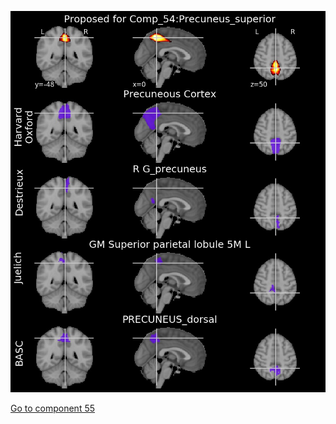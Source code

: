 ![54](preliminary/54.jpg "Component 54")

[Go to component 55](https://parietal-inria.github.io/MODL_atlas/64/55 "Component 55")
